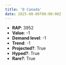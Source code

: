 ```yaml
---
title: 'O Canada'
date: 2025-08-06T00:00:00Z
---
```

- **RAP**: 3952
- **Value**: -1
- **Demand level**: -1
- **Trend**: -1
- **Projected?**: True
- **Hyped?**: True
- **Rare?**: True
